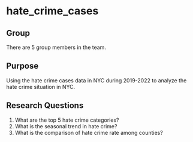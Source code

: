 # hate_crime_cases

## Group 
There are 5 group members in the team. 

## Purpose
Using the hate crime cases data in NYC during 2019-2022 to analyze the hate crime situation in NYC.   

## Research Questions
1. What are the top 5 hate crime categories?
2. What is the seasonal trend in hate crime?
3. What is the comparison of hate crime rate among counties?
